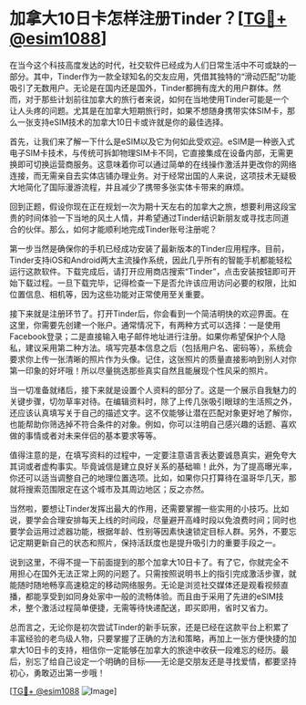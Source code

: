 # 加拿大10日卡怎样注册Tinder？[[TG💪+ @esim1088](https://t.me/s/esim1088)]

在当今这个科技高度发达的时代，社交软件已经成为人们日常生活中不可或缺的一部分。其中，Tinder作为一款全球知名的交友应用，凭借其独特的“滑动匹配”功能吸引了无数用户。无论是在国内还是国外，Tinder都拥有庞大的用户群体。然而，对于那些计划前往加拿大的旅行者来说，如何在当地使用Tinder可能是一个让人头疼的问题。尤其是在加拿大短期旅行时，如果不想随身携带实体SIM卡，那么一张支持eSIM技术的加拿大10日卡或许就是你的最佳选择。

首先，让我们来了解一下什么是eSIM以及它为何如此受欢迎。eSIM是一种嵌入式电子SIM卡技术，与传统可拆卸物理SIM卡不同，它直接集成在设备内部，无需更换即可切换运营商服务。这意味着你可以通过简单的在线操作激活并更改你的网络连接，而无需亲自去实体店铺办理业务。对于经常出国的人来说，这项技术无疑极大地简化了国际漫游流程，并且减少了携带多张实体卡带来的麻烦。

回到正题，假设你现在正在规划一次为期十天左右的加拿大之旅，想要利用这段宝贵的时间体验一下当地的风土人情，并希望通过Tinder结识新朋友或寻找志同道合的伙伴。那么，如何才能顺利地完成Tinder账号注册呢？

第一步当然是确保你的手机已经成功安装了最新版本的Tinder应用程序。目前，Tinder支持iOS和Android两大主流操作系统，因此几乎所有的智能手机都能轻松运行这款软件。下载完成后，请打开应用商店搜索“Tinder”，点击安装按钮即可开始下载过程。一旦下载完毕，记得检查一下是否允许该应用访问必要的权限，比如位置信息、相机等，因为这些功能对正常使用至关重要。

接下来就是注册环节了。打开Tinder后，你会看到一个简洁明快的欢迎界面。在这里，你需要先创建一个账户。通常情况下，有两种方式可以选择：一是使用Facebook登录；二是直接输入电子邮件地址进行注册。如果你希望保护个人隐私，建议采用第二种方法。填写完基本信息之后（包括用户名、密码等），系统会要求你上传一张清晰的照片作为头像。记住，这张照片的质量直接影响到别人对你第一印象的好坏哦！所以尽量挑选那些真实自然且能展现个性风采的照片。

当一切准备就绪后，接下来就是设置个人资料的部分了。这是一个展示自我魅力的关键步骤，切勿草率对待。在编辑资料时，除了上传几张吸引眼球的生活照之外，还应该认真填写关于自己的描述文字。这不仅能够让潜在匹配对象更好地了解你，也能帮助你筛选掉不符合条件的对象。例如，你可以注明自己感兴趣的话题、喜欢做的事情或者对未来伴侣的基本要求等等。

值得注意的是，在填写资料的过程中，一定要注意语言表达要诚恳真实，避免夸大其词或者虚构事实。毕竟诚信是建立良好关系的基础嘛！此外，为了提高曝光率，你还可以适当调整自己的地理位置选项。比如，如果你只打算待在温哥华几天，那就将搜索范围限定在这个城市及其周边地区；反之亦然。

当然啦，要想让Tinder发挥出最大的作用，还需要掌握一些实用的小技巧。比如说，要学会合理安排每天上线的时间段，尽量避开高峰时段以免浪费时间；同时也要学会运用过滤器功能，根据年龄、性别等因素快速锁定目标人群。另外，不要忘记定期更新自己的状态和照片，保持活跃度也是提升吸引力的重要手段之一。

说到这里，不得不提一下前面提到的那个加拿大10日卡了。有了它，你就完全不用担心在国外无法正常上网的问题了。只需按照说明书上的指引完成激活步骤，就能随时随地畅享高速稳定的移动网络服务。无论是浏览社交媒体还是观看视频直播，都能享受到如同身处家中一般的流畅体验。而且由于采用了先进的eSIM技术，整个激活过程简单便捷，无需等待快递配送，即买即用，省时又省力。

总而言之，无论你是初次尝试Tinder的新手玩家，还是已经在这款平台上积累了丰富经验的老鸟级人物，只要掌握了正确的方法和策略，再加上一张方便快捷的加拿大10日卡的支持，相信你一定能够在加拿大的旅途中收获一段难忘的经历。最后，别忘了给自己设定一个明确的目标——无论是交朋友还是寻找爱情，都要坚持初心，勇敢迈出第一步哦！

[[TG💪+ @esim1088](https://t.me/s/esim1088) ![Image](https://i.postimg.cc/4NQfJmqS/Snipaste-2025-05-13-00-14-12.png)]